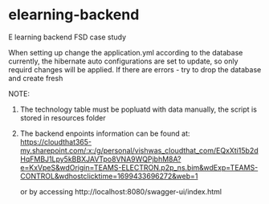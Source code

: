 # elearning-backend

E learning backend FSD case study

When setting up change the application.yml according to the database
currently, the hibernate auto configurations are set to update, so only requird changes will be applied.
If there are errors - try to drop the database and create fresh

NOTE:

1. The technology table must be popluatd with data manually, the script is stored in resources folder
2. The backend enpoints information can be found at:
   https://cloudthat365-my.sharepoint.com/:x:/g/personal/vishwas_cloudthat_com/EQxXti15b2dHqFMBJ1Lpy5kBBXJAVTpo8VNA9WQPjbhM8A?e=KxVpeS&wdOrigin=TEAMS-ELECTRON.p2p_ns.bim&wdExp=TEAMS-CONTROL&wdhostclicktime=1699433696272&web=1

   or
   by accessing
   http://localhost:8080/swagger-ui/index.html
